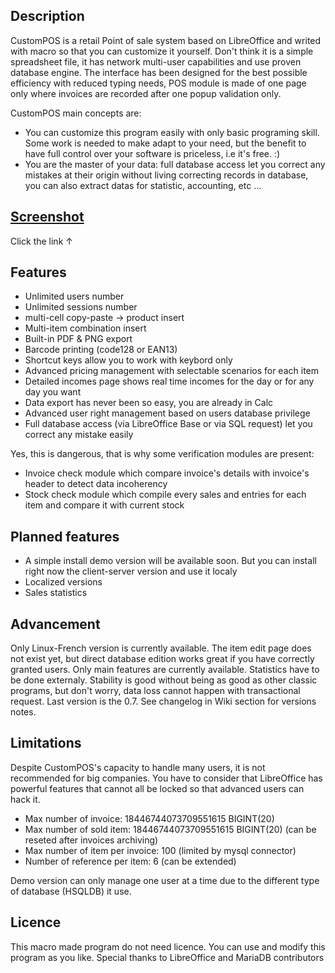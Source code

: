 ## Description
CustomPOS is a retail Point of sale system based on LibreOffice and writed with macro so that you can customize it yourself. Don't think it is a simple spreadsheet file, it has network multi-user capabilities and use proven database engine. The interface has been designed for the best possible efficiency with reduced typing needs, POS module is made of one page only where invoices are recorded after one popup validation only.

CustomPOS main concepts are:
- You can customize this program easily with only basic programing skill. Some work is needed to make adapt to your need, but the benefit to have full control over your software is priceless, i.e it's free.  :)
- You are the master of your data: full database access let you correct any mistakes at their origin without living correcting records in database, you can also extract datas for statistic, accounting, etc ...

## [Screenshot](https://github.com/Nick689/CustomPOS/blob/master/Preview/ViewAll.md)
Click the link ↑

## Features
* Unlimited users number
* Unlimited sessions number
* multi-cell copy-paste -> product insert
* Multi-item combination insert
* Built-in PDF & PNG export
* Barcode printing (code128 or EAN13)
* Shortcut keys allow you to work with keybord only
* Advanced pricing management with selectable scenarios for each item
* Detailed incomes page shows real time incomes for the day or for any day you want
* Data export has never been so easy, you are already in Calc
* Advanced user right management based on users database privilege
* Full database access (via LibreOffice Base or via SQL request) let you correct any mistake easily

 Yes, this is dangerous, that is why some verification modules are present:
* Invoice check module which compare invoice's details with invoice's header to detect data incoherency
* Stock check module which compile every sales and entries for each item and compare it with current stock

## Planned features
* A simple install demo version will be available soon. But you can install right now the client-server version and use it localy
* Localized versions
* Sales statistics

## Advancement
Only Linux-French version is currently available. The item edit page does not exist yet, but direct database edition works great if you have correctly granted users. Only main features are currently available. Statistics have to be done externaly. Stability is good without being as good as other classic programs, but don't worry, data loss cannot happen with transactional request. Last version is the 0.7. See changelog in Wiki section for versions notes.

## Limitations
Despite CustomPOS's capacity to handle many users, it is not recommended for big companies. You have to consider that LibreOffice has powerful features that cannot all be locked so that advanced users can hack it.

* Max number of invoice: 18446744073709551615 BIGINT(20)
* Max number of sold item: 18446744073709551615 BIGINT(20)  (can be reseted after invoices archiving)
* Max number of item per invoice: 100 (limited by mysql connector)
* Number of reference per item: 6 (can be extended)

Demo version can only manage one user at a time due to the different type of database (HSQLDB) it use.

## Licence
This macro made program do not need licence. You can use and modify this program as you like. Special thanks to LibreOffice and MariaDB contributors
